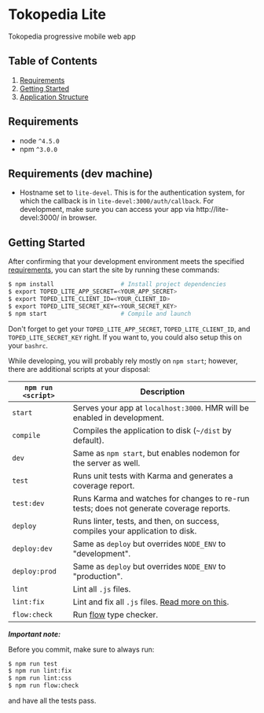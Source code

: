 # Tokopedia Lite

Tokopedia progressive mobile web app

## Table of Contents
1. [Requirements](#requirements)
2. [Getting Started](#getting-started)
3. [Application Structure](#application-structure)

## Requirements
* node `^4.5.0`
* npm `^3.0.0`

## Requirements (dev machine)

* Hostname set to `lite-devel`. 
  This is for the authentication system, for which the callback is in `lite-devel:3000/auth/callback`.
  For development, make sure you can access your app via http://lite-devel:3000/ in browser.

## Getting Started

After confirming that your development environment meets the specified [requirements](#requirements), 
you can start the site by running these commands:

```bash
$ npm install                   # Install project dependencies
$ export TOPED_LITE_APP_SECRET=<YOUR_APP_SECRET>
$ export TOPED_LITE_CLIENT_ID=<YOUR_CLIENT_ID>
$ export TOPED_LITE_SECRET_KEY=<YOUR_SECRET_KEY>
$ npm start                     # Compile and launch
```

Don't forget to get your `TOPED_LITE_APP_SECRET`, `TOPED_LITE_CLIENT_ID`, and `TOPED_LITE_SECRET_KEY` 
right. If you want to, you could also setup this on your `bashrc`.

While developing, you will probably rely mostly on `npm start`; however, there are additional scripts at your disposal:

|`npm run <script>`|Description|
|------------------|-----------|
| `start` |Serves your app at `localhost:3000`. HMR will be enabled in development.|
|`compile`|Compiles the application to disk (`~/dist` by default).|
|`dev`|Same as `npm start`, but enables nodemon for the server as well.|
|`test`|Runs unit tests with Karma and generates a coverage report.|
|`test:dev`|Runs Karma and watches for changes to re-run tests; does not generate coverage reports.|
|`deploy`|Runs linter, tests, and then, on success, compiles your application to disk.|
|`deploy:dev`|Same as `deploy` but overrides `NODE_ENV` to "development".|
|`deploy:prod`|Same as `deploy` but overrides `NODE_ENV` to "production".|
|`lint`|Lint all `.js` files.|
|`lint:fix`|Lint and fix all `.js` files. [Read more on this](http://eslint.org/docs/user-guide/command-line-interface.html#fix).|
|`flow:check`|Run [flow](https://flowtype.org/) type checker.|

***Important note:***

Before you commit, make sure to always run:

```bash
$ npm run test
$ npm run lint:fix
$ npm run lint:css
$ npm run flow:check
```

and have all the tests pass.